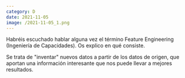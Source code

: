 ```yaml
--- 
category: D 
date: 2021-11-05 
image: /2021-11-05_1.png 
--- 
```


Habréis escuchado hablar alguna vez el término Feature Engineering (Ingeniería de Capacidades). Os explico en qué consiste. 

Se trata de "inventar" nuevos datos a partir de los datos de origen, que aportan una información interesante que nos puede llevar a mejores resultados.